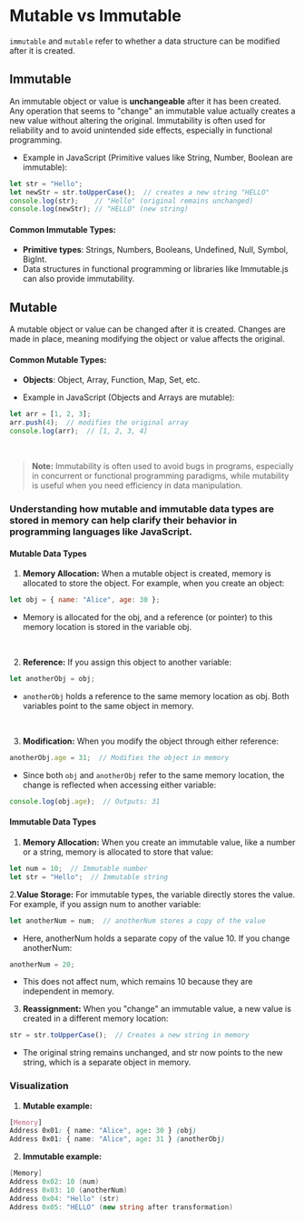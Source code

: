 # Mutable vs Immutable
 `immutable` and `mutable` refer to whether a data structure can be modified after it is created.

## Immutable

An immutable object or value is __unchangeable__ after it has been created. Any operation that seems to "change" an immutable value actually creates a new value without altering the original. Immutability is often used for reliability and to avoid unintended side effects, especially in functional programming.

* Example in JavaScript (Primitive values like String, Number, Boolean are immutable):

```js
let str = "Hello";
let newStr = str.toUpperCase();  // creates a new string "HELLO"
console.log(str);    // "Hello" (original remains unchanged)
console.log(newStr); // "HELLO" (new string)
```

#### Common Immutable Types:
* __Primitive types__: Strings, Numbers, Booleans, Undefined, Null, Symbol, BigInt.
* Data structures in functional programming or libraries like Immutable.js can also provide immutability.


## Mutable
A mutable object or value can be changed after it is created. Changes are made in place, meaning modifying the object or value affects the original.

#### Common Mutable Types:
* __Objects__: Object, Array, Function, Map, Set, etc.


* Example in JavaScript (Objects and Arrays are mutable):

```js
let arr = [1, 2, 3];
arr.push(4);  // modifies the original array
console.log(arr);  // [1, 2, 3, 4]
```
</br>

> **Note:** Immutability is often used to avoid bugs in programs, especially in concurrent or functional programming paradigms, while mutability is useful when you need efficiency in data manipulation.

### Understanding how mutable and immutable data types are stored in memory can help clarify their behavior in programming languages like JavaScript.

#### Mutable Data Types

1. __Memory Allocation:__ When a mutable object is created, memory is allocated to store the object. For example, when you create an object:

```js
let obj = { name: "Alice", age: 30 };
```
* Memory is allocated for the obj, and a reference (or pointer) to this memory location is stored in the variable obj.

</br>

2. __Reference:__ If you assign this object to another variable:

```js
let anotherObj = obj;
```

* `anotherObj` holds a reference to the same memory location as obj. Both variables point to the same object in memory.

</br>

3. __Modification:__ When you modify the object through either reference:

```js
anotherObj.age = 31;  // Modifies the object in memory
```

* Since both `obj` and `anotherObj` refer to the same memory location, the change is reflected when accessing either variable:

```js
console.log(obj.age);  // Outputs: 31
```

#### Immutable Data Types

1. __Memory Allocation:__ When you create an immutable value, like a number or a string, memory is allocated to store that value:

```js
let num = 10;  // Immutable number
let str = "Hello";  // Immutable string
```

2.__Value Storage:__ For immutable types, the variable directly stores the value. For example, if you assign num to another variable:

```js
let anotherNum = num;  // anotherNum stores a copy of the value
```

* Here, anotherNum holds a separate copy of the value 10. If you change anotherNum:

```js
anotherNum = 20;
```

* This does not affect num, which remains 10 because they are independent in memory.

3. __Reassignment:__ When you "change" an immutable value, a new value is created in a different memory location:

```js
str = str.toUpperCase();  // Creates a new string in memory
```

* The original string remains unchanged, and str now points to the new string, which is a separate object in memory.

### Visualization
1. __Mutable example:__
```css
[Memory]
Address 0x01: { name: "Alice", age: 30 } (obj)
Address 0x01: { name: "Alice", age: 31 } (anotherObj)
```

2. __Immutable example:__
```csharp
[Memory]
Address 0x02: 10 (num)
Address 0x03: 10 (anotherNum)
Address 0x04: "Hello" (str)
Address 0x05: "HELLO" (new string after transformation)
```